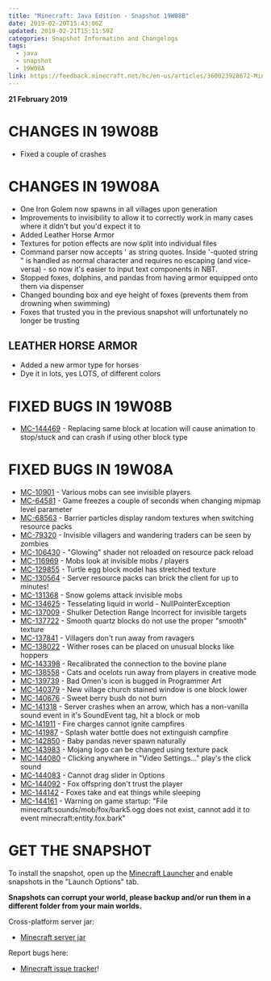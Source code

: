 ```yaml
---
title: "Minecraft: Java Edition - Snapshot 19W08B"
date: 2019-02-20T15:43:06Z
updated: 2019-02-21T15:11:59Z
categories: Snapshot Information and Changelogs
tags:
  - java
  - snapshot
  - 19W08A
link: https://feedback.minecraft.net/hc/en-us/articles/360023928672-Minecraft-Java-Edition-Snapshot-19W08B
---
```


**21 February 2019**

# CHANGES IN 19W08B

- Fixed a couple of crashes

# CHANGES IN 19W08A

- One Iron Golem now spawns in all villages upon generation
- Improvements to invisibility to allow it to correctly work in many cases where it didn't but you'd expect it to
- Added Leather Horse Armor
- Textures for potion effects are now split into individual files
- Command parser now accepts ' as string quotes. Inside '-quoted string " is handled as normal character and requires no escaping (and vice-versa) - so now it's easier to input text components in NBT.
- Stopped foxes, dolphins, and pandas from having armor equipped onto them via dispenser
- Changed bounding box and eye height of foxes (prevents them from drowning when swimming)
- Foxes that trusted you in the previous snapshot will unfortunately no longer be trusting

## LEATHER HORSE ARMOR

- Added a new armor type for horses
- Dye it in lots, yes LOTS, of different colors

# FIXED BUGS IN 19W08B

- [MC-144469](https://bugs.mojang.com/browse/MC-144469) - Replacing same block at location will cause animation to stop/stuck and can crash if using other block type

# FIXED BUGS IN 19W08A

- [MC-10901](https://bugs.mojang.com/browse/MC-10901) - Various mobs can see invisible players
- [MC-64581](https://bugs.mojang.com/browse/MC-64581) - Game freezes a couple of seconds when changing mipmap level parameter
- [MC-68563](https://bugs.mojang.com/browse/MC-68563) - Barrier particles display random textures when switching resource packs
- [MC-79320](https://bugs.mojang.com/browse/MC-79320) - Invisible villagers and wandering traders can be seen by zombies
- [MC-106430](https://bugs.mojang.com/browse/MC-106430) - "Glowing" shader not reloaded on resource pack reload
- [MC-116969](https://bugs.mojang.com/browse/MC-116969) - Mobs look at invisible mobs / players
- [MC-129855](https://bugs.mojang.com/browse/MC-129855) - Turtle egg block model has stretched texture
- [MC-130564](https://bugs.mojang.com/browse/MC-130564) - Server resource packs can brick the client for up to minutes!
- [MC-131368](https://bugs.mojang.com/browse/MC-131368) - Snow golems attack invisible mobs
- [MC-134625](https://bugs.mojang.com/browse/MC-134625) - Tesselating liquid in world - NullPointerException
- [MC-137009](https://bugs.mojang.com/browse/MC-137009) - Shulker Detection Range Incorrect for invisible targets
- [MC-137722](https://bugs.mojang.com/browse/MC-137722) - Smooth quartz blocks do not use the proper "smooth" texture
- [MC-137841](https://bugs.mojang.com/browse/MC-137841) - Villagers don't run away from ravagers
- [MC-138022](https://bugs.mojang.com/browse/MC-138022) - Wither roses can be placed on unusual blocks like hoppers
- [MC-143398](https://bugs.mojang.com/browse/MC-143398) - Recalibrated the connection to the bovine plane
- [MC-138558](https://bugs.mojang.com/browse/MC-138558) - Cats and ocelots run away from players in creative mode
- [MC-139739](https://bugs.mojang.com/browse/MC-139739) - Bad Omen's icon is bugged in Programmer Art
- [MC-140379](https://bugs.mojang.com/browse/MC-140379) - New village church stained window is one block lower
- [MC-140676](https://bugs.mojang.com/browse/MC-140676) - Sweet berry bush do not burn
- [MC-141318](https://bugs.mojang.com/browse/MC-141318) - Server crashes when an arrow, which has a non-vanilla sound event in it's SoundEvent tag, hit a block or mob
- [MC-141911](https://bugs.mojang.com/browse/MC-141911) - Fire charges cannot ignite campfires
- [MC-141987](https://bugs.mojang.com/browse/MC-141987) - Splash water bottle does not extinguish campfire
- [MC-142850](https://bugs.mojang.com/browse/MC-142850) - Baby pandas never spawn naturally
- [MC-143983](https://bugs.mojang.com/browse/MC-143983) - Mojang logo can be changed using texture pack
- [MC-144080](https://bugs.mojang.com/browse/MC-144080) - Clicking anywhere in "Video Settings..." play's the click sound
- [MC-144083](https://bugs.mojang.com/browse/MC-144083) - Cannot drag slider in Options
- [MC-144092](https://bugs.mojang.com/browse/MC-144092) - Fox offspring don't trust the player
- [MC-144142](https://bugs.mojang.com/browse/MC-144142) - Foxes take and eat things while sleeping
- [MC-144161](https://bugs.mojang.com/browse/MC-144161) - Warning on game startup: "File minecraft:sounds/mob/fox/bark5.ogg does not exist, cannot add it to event minecraft:entity.fox.bark"

# GET THE SNAPSHOT

To install the snapshot, open up the [Minecraft Launcher](https://minecraft.net/download) and enable snapshots in the "Launch Options" tab.

**Snapshots can corrupt your world, please backup and/or run them in a different folder from your main worlds.**

Cross-platform server jar:

- [Minecraft server jar](https://launcher.mojang.com/v1/objects/045006b74b84a8e04e0e6e0c89c8069c9476938f/server.jar)

Report bugs here:

- [Minecraft issue tracker](https://bugs.mojang.com/browse/MC)!
